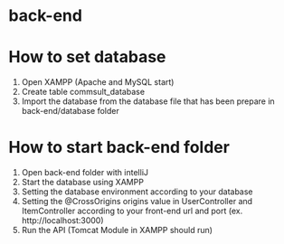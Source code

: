 # back-end

# How to set database
1. Open XAMPP (Apache and MySQL start)
2. Create table commsult_database
3. Import the database from the database file that has been prepare in back-end/database folder

# How to start back-end folder
1. Open back-end folder with intelliJ
2. Start the database using XAMPP
3. Setting the database environment according to your database
4. Setting the @CrossOrigins origins value in UserController and ItemController according to your front-end url and port (ex. http://localhost:3000)
5. Run the API (Tomcat Module in XAMPP should run)
